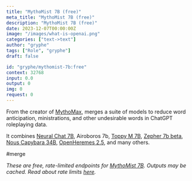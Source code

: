 ```yaml
---
title: "MythoMist 7B (free)"
meta_title: "MythoMist 7B (free)"
description: "MythoMist 7B (free)"
date: 2023-12-07T00:00:00Z
image: "/images/what-is-openai.png"
categories: ["text->text"]
author: "gryphe"
tags: ["Role", "gryphe"]
draft: false

id: "gryphe/mythomist-7b:free"
context: 32768
input: 0.0
output: 0
img: 0
request: 0
---
```


From the creator of [MythoMax](/gryphe/mythomax-l2-13b), merges a suite of models to reduce word anticipation, ministrations, and other undesirable words in ChatGPT roleplaying data.

It combines [Neural Chat 7B](/intel/neural-chat-7b), Airoboros 7b, [Toppy M 7B](/undi95/toppy-m-7b), [Zepher 7b beta](/huggingfaceh4/zephyr-7b-beta), [Nous Capybara 34B](/nousresearch/nous-capybara-34b), [OpenHeremes 2.5](/teknium/openhermes-2.5-mistral-7b), and many others.

#merge

_These are free, rate-limited endpoints for [MythoMist 7B](/gryphe/mythomist-7b). Outputs may be cached. Read about rate limits [here](/docs/limits)._

